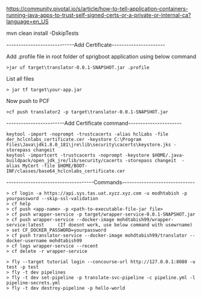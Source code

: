 
https://community.pivotal.io/s/article/how-to-tell-application-containers-running-java-apps-to-trust-self-signed-certs-or-a-private-or-internal-ca?language=en_US

mvn clean  install -DskipTests

----------------------------Add Certificate----------------------

Add .profile file in root folder of sprigboot application using below command

	>jar uf target\translator-0.0.1-SNAPSHOT.jar .profile

List all files 

	> jar tf target\your-app.jar

Now push to PCF

	>cf push translator2 -p target\translator-0.0.1-SNAPSHOT.jar

	
------------------------Add Certificate command----------------------

	keytool -import -noprompt -trustcacerts -alias hclLabs -file der_hclcnlabs_certificate.cer -keystore C:\Program Files\Java\jdk1.8.0_181\jre\lib\security\cacerts\keystore.jks -storepass changeit
	keytool -importcert -trustcacerts -noprompt -keystore $HOME/.java-buildpack/open_jdk_jre/lib/security/cacerts -storepass changeit  -alias MyCert -file $HOME/BOOT-INF/classes/base64_hclcnlabs_certificate.cer
	
------------------------------------Commands------------------------------

	> cf login -a https://api.sys.tas.uat.xyzz.xyz.com -u modhtabish -p yourpassword --skip-ssl-validation
	> cf help
	> cf push <app-name> -p <path-to-executable-file-jar file>
	> cf push wrapper-service -p target/wrapper-service-0.0.1-SNAPSHOT.jar
	> cf push wrapper-service --docker-image mohdtabish99/wrapper-service:latest     (If doesnt work, use below command with usewrname)
	> set CF_DOCKER_PASSWORD=yourpassword 
	> cf push translator-service --docker-image mohdtabish99/translator --docker-username mohdtabish99
	> cf logs wrapper-service --recent
	> cf delete -r wrapper-service 
	
	> fly --target tutorial login --concourse-url http://127.0.0.1:8080 -u test -p test
	> fly -t dev pipelines
	> fly -t dev set-pipeline -p translate-svc-pipeline -c pipeline.yml -l pipeline-secrets.yml
	> fly -t dev destroy-pipeline -p hello-world